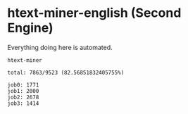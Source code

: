 # htext-miner-english (Second Engine)

Everything doing here is automated.

```
htext-miner

total: 7863/9523 (82.56851832405755%)

job0: 1771
job1: 2000
job2: 2678
job3: 1414
```